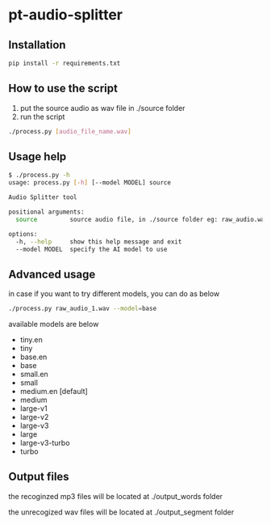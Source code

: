 # pt-audio-splitter
## Installation
```sh
pip install -r requirements.txt
```

## How to use the script
1. put the source audio as wav file in ./source folder
2. run the script
```sh
./process.py [audio_file_name.wav]
```

## Usage help
```sh
$ ./process.py -h
usage: process.py [-h] [--model MODEL] source

Audio Splitter tool

positional arguments:
  source         source audio file, in ./source folder eg: raw_audio.wav

options:
  -h, --help     show this help message and exit
  --model MODEL  specify the AI model to use

```
## Advanced usage
in case if you want to try different models, you can do as below
```sh
./process.py raw_audio_1.wav --model=base
```
available models are below
- tiny.en
- tiny
- base.en
- base
- small.en
- small
- medium.en  [default]
- medium
- large-v1
- large-v2
- large-v3
- large
- large-v3-turbo
- turbo

## Output files
the recoginzed mp3 files will be located at ./output_words folder

the unrecogized wav files will be located at ./output_segment folder
